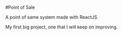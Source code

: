 #Point of Sale

A point of same system made with ReactJS.

My first big project, one that I will keep on improving.
